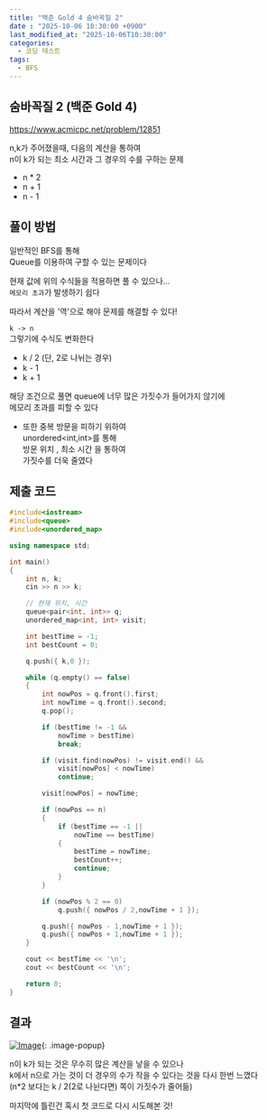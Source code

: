 ```yaml
---
title: "백준 Gold 4 숨바꼭질 2"
date : "2025-10-06 10:30:00 +0900"
last_modified_at: "2025-10-06T10:30:00"
categories:
  - 코딩 테스트
tags:
  - BFS
---
```


## 숨바꼭질 2 (백준 Gold 4)
<https://www.acmicpc.net/problem/12851><br>

n,k가 주어졌을때, 다음의 계산을 통하여<br>
n이 k가 되는 최소 시간과 그 경우의 수를 구하는 문제<br>

- n * 2<br>
- n + 1<br>
- n - 1<br>

## 풀이 방법

일반적인 BFS를 통해<br>
Queue를 이용하여 구할 수 있는 문제이다<br>

현재 값에 위의 수식들을 적용하면 풀 수 있으나...<br>
`메모리 초과`가 발생하기 쉽다<br>

따라서 계산을 '역'으로 해야 문제를 해결할 수 있다!<br>

`k -> n`<br>
그렇기에 수식도 변화한다<br>

- k / 2 (단, 2로 나뉘는 경우)<br>
- k - 1<br>
- k + 1<br>

해당 조건으로 풀면 queue에 너무 많은 가짓수가 들어가지 않기에<br>
메모리 초과를 피할 수 있다<br>

- 또한 중복 방문을 피하기 위하여<br>
  unordered<int,int>를 통해<br>
  방문 위치 , 최소 시간 을 통하여<br>
  가짓수를 더욱 줄였다<br>

## 제출 코드

```cpp
#include<iostream>
#include<queue>
#include<unordered_map>

using namespace std;

int main()
{
	int n, k;
	cin >> n >> k;

	// 현재 위치, 시간
	queue<pair<int, int>> q;
	unordered_map<int, int> visit;

	int bestTime = -1;
	int bestCount = 0;

	q.push({ k,0 });

	while (q.empty() == false)
	{
		int nowPos = q.front().first;
		int nowTime = q.front().second;
		q.pop();

		if (bestTime != -1 &&
			nowTime > bestTime)
			break;

		if (visit.find(nowPos) != visit.end() &&
			visit[nowPos] < nowTime)
			continue;

		visit[nowPos] = nowTime;

		if (nowPos == n)
		{
			if (bestTime == -1 ||
				nowTime == bestTime)
			{
				bestTime = nowTime;
				bestCount++;
				continue;
			}
		}

		if (nowPos % 2 == 0)
			q.push({ nowPos / 2,nowTime + 1 });

		q.push({ nowPos - 1,nowTime + 1 });
		q.push({ nowPos + 1,nowTime + 1 });
	}

	cout << bestTime << '\n';
	cout << bestCount << '\n';

	return 0;
}
```

## 결과
[![Image](https://github.com/user-attachments/assets/58e7d70f-215a-4fad-9972-5f4a0df10ac6)](https://github.com/user-attachments/assets/58e7d70f-215a-4fad-9972-5f4a0df10ac6){: .image-popup}<br>

n이 k가 되는 것은 무수히 많은 계산을 낳을 수 있으나<br>
k에서 n으로 가는 것이 더 경우의 수가 작을 수 있다는 것을 다시 한번 느꼈다<br>
(n*2 보다는 k / 2(2로 나뉜다면) 쪽이 가짓수가 줄어듦)<br>

마지막에 틀린건 혹시 첫 코드로 다시 시도해본 것!<br>
